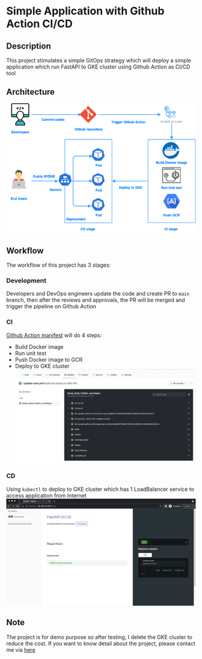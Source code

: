 # Simple Application with Github Action CI/CD

## Description
This project stimulates a simple GitOps strategy which will deploy a simple application which run FastAPI to GKE cluster using Github Action as CI/CD tool
## Architecture
![Architecture](./img/architecture.png)
## Workflow
The workflow of this project has 3 stages:
### Development
Developers and DevOps engineers update the code and create PR to `main` branch, then after the reviews and approvals, the PR will be merged and trigger the pipeline on Github Action
### CI
[Github Action manifest](./.github/workflows/main.yml) will do 4 steps:
- Build Docker image
- Run unit test 
- Push Docker image to GCR
- Deploy to GKE cluster
![CI](./img/ci.png)
### CD
Using `kubectl` to deploy to GKE cluster which has 1 LoadBalancer service to access application from Internet
![Public Application](./img/public-app.png)
## Note
The project is for demo purpose so after testing, I delete the GKE cluster to reduce the cost. If you want to know detail about the project, please contact me via [here](https://github.com/lecongbang314/)
